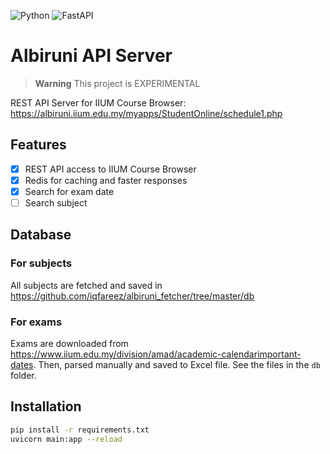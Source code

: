 ![Python](https://img.shields.io/badge/python-3670A0?style=for-the-badge&logo=python&logoColor=ffdd54)
![FastAPI](https://img.shields.io/badge/FastAPI-005571?style=for-the-badge&logo=fastapi)

# Albiruni API Server

>**Warning** This project is EXPERIMENTAL

REST API Server for IIUM Course Browser: https://albiruni.iium.edu.my/myapps/StudentOnline/schedule1.php

## Features

- [x] REST API access to IIUM Course Browser
- [x] Redis for caching and faster responses
- [x] Search for exam date
- [ ] Search subject

## Database

### For subjects 

All subjects are fetched and saved in https://github.com/iqfareez/albiruni_fetcher/tree/master/db

### For exams 

Exams are downloaded from https://www.iium.edu.my/division/amad/academic-calendarimportant-dates. Then, parsed manually and saved
to Excel file. See the files in the `db` folder.

## Installation

```bash
pip install -r requirements.txt
uvicorn main:app --reload
```
